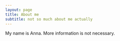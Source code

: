 ```yaml
---
layout: page
title: About me
subtitle: not so much about me actually
---
```


My name is Anna. More information is not necessary. 


